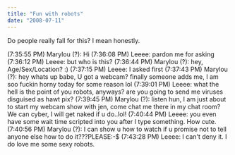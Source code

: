 ```yaml
---
title: "Fun with robots"
date: "2008-07-11"
---
```


Do people really fall for this? I mean honestly.

(7:35:55 PM) Marylou (?): Hi (7:36:08 PM) Leeee: pardon me for asking (7:36:12 PM) Leeee: but who is this? (7:36:44 PM) Marylou (?): hey, Age/Sex/Location? :) (7:37:15 PM) Leeee: I asked first (7:37:43 PM) Marylou (?): hey whats up babe, U got a webcam? finally someone adds me, I am soo fuckin horny today for some reason lol (7:39:01 PM) Leeee: what the hell is the point of you robots, anyways? are you going to send me viruses disguised as hawt pix? (7:39:45 PM) Marylou (?): listen hun, I am just about to start my webcam show with jen, come chat me there in my chat room? We can cyber, I will get naked if u do..lol! (7:40:44 PM) Leeee: you even have some wait time scripted into you after I type something. How cute. (7:40:56 PM) Marylou (?): I can show u how to watch if u promise not to tell anyone else how to do it???PLEASE:-$ (7:43:28 PM) Leeee: I can't deny it. I do love me some sexy robots.
